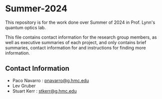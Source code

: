 # Summer-2024
This repository is for the work done over Summer of 2024 in Prof. Lynn's quantum optics lab.

This file contains contact information for the research group members, as well as executive summaries of each project, and only contains brief summaries, contact information for  and instructions for finding more information.

## Contact Information

- Paco Navarro : pnavarro@g.hmc.edu
- Lev Gruber   
- Stuart Kerr  : stkerr@g.hmc.edu
